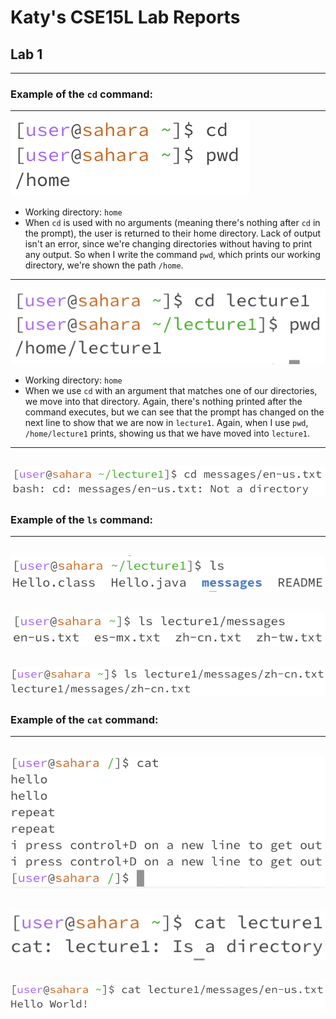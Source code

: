 # Katy's CSE15L Lab Reports
## Lab 1
---
### Example of the `cd` command: 
---
![cd command with NO arguments](cdnoArg.jpg)
- Working directory: `home`
- When `cd` is used with no arguments (meaning there's nothing after `cd` in the prompt), the user is returned to their home directory. Lack of output isn't an error, since we're changing directories without having to print any output. So when I write the command `pwd`, which prints our working directory, we're shown the path `/home`.
---

![cd command with DIR argument](cdDirArg.jpg)
- Working directory: `home`
- When we use `cd` with an argument that matches one of our directories, we move into that directory. Again, there's nothing printed after the command executes, but we can see that the prompt has changed on the next line to show that we are now in `lecture1`. Again, when I use `pwd`, `/home/lecture1` prints, showing us that we have moved into `lecture1`.
---

![cd command with FILE argument](cdFileArg.jpg)
---
### Example of the `ls` command:
---
![ls command with NO arguments](lsNoArg.jpg)
---
![ls command with DIR argument](lsDirArg.jpg)
---
![ls command with FILE argument](lsFileArg.jpg)
---
### Example of the `cat` command:
---
![cat command with NO arguments](catNoArg.jpg)
---
![cat command with DIR argument](catDirArg.jpg)
---
![cat command with FILE argument](catFileArg.jpg)
---




